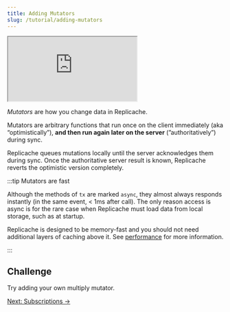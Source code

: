 ```yaml
---
title: Adding Mutators
slug: /tutorial/adding-mutators
---
```


<iframe src="https://codesandbox.io/embed/replicache-mutators-jvqxpb?autoresize=1&fontsize=12&hidenavigation=1&theme=light&codemirror=1&view=split&forcerefresh=1"
     style={{'width':'100%','height':'350px', 'border':'1px solid rgb(222,221,221)', 'overflow':'hidden'}}
     title="constructing-replicache"
     allow="accelerometer; ambient-light-sensor; camera; encrypted-media; geolocation; gyroscope; hid; microphone; midi; payment; usb; vr; xr-spatial-tracking"
     sandbox="allow-forms allow-modals allow-popups allow-presentation allow-same-origin allow-scripts"
></iframe>

_Mutators_ are how you change data in Replicache.

Mutators are arbitrary functions that run once on the client immediately (aka “optimistically”), **and then run again later on the server** (”authoritatively”) during sync.

Replicache queues mutations locally until the server acknowledges them during sync. Once the authoritative server result is known, Replicache reverts the optimistic version completely.

:::tip Mutators are fast

Although the methods of `tx` are marked `async`, they almost always responds instantly (in the same event, < 1ms after call). The only reason access is async is for the rare case when Replicache must load data from local storage, such as at startup.

Replicache is designed to be memory-fast and you should not need additional layers of caching above it. See [performance](/concepts/performance) for more information.

:::

<h2>Challenge</h2>

Try adding your own multiply mutator.

<div style={{fontSize:"1.2em", fontWeight:"bold", marginTop:"3em"}}><a href="/tutorial/subscriptions">Next: Subscriptions &rarr;</a></div>

